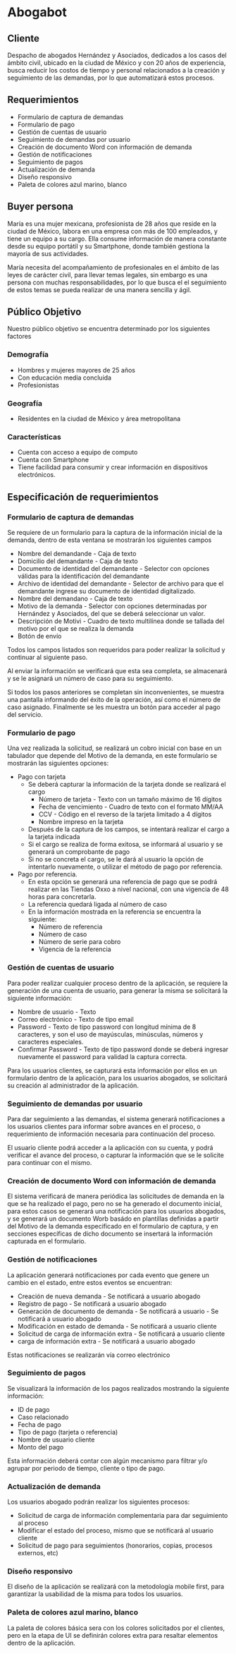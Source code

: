 # Abogabot

## Cliente

Despacho de abogados Hernández y Asociados, dedicados a los casos del ámbito civil, ubicado en la ciudad de México y con 20 años de experiencia, busca reducir los costos de tiempo y personal relacionados a la creación y seguimiento de las demandas, por lo que  automatizará estos procesos.

## Requerimientos

* Formulario de captura de demandas
* Formulario de pago
* Gestión de cuentas de usuario
* Seguimiento de demandas por usuario
* Creación de documento Word con información de demanda
* Gestión de notificaciones
* Seguimiento de pagos
* Actualización de demanda
* Diseño responsivo
* Paleta de colores azul marino, blanco



## Buyer persona

María es una mujer mexicana, profesionista de 28 años que reside en la ciudad de México, labora en una empresa con más de 100 empleados, y tiene un equipo a su cargo. Ella consume información de manera constante desde su equipo portátil y su Smartphone, donde también gestiona la mayoría de sus actividades.

María necesita del acompañamiento de profesionales en el ámbito de las leyes de carácter civil, para llevar temas legales, sin embargo es una persona con muchas responsabilidades, por lo que busca el el seguimiento de estos temas se pueda realizar de una manera sencilla y ágil.

## Público Objetivo

Nuestro público objetivo se encuentra determinado por los siguientes factores

### Demografía

* Hombres y mujeres mayores de 25 años
* Con educación media concluida
* Profesionistas

### Geografía

* Residentes en la ciudad de México y área metropolitana 

### Características

* Cuenta con acceso a equipo de computo
* Cuenta con Smartphone
* Tiene facilidad para consumir y crear información en dispositivos electrónicos.



## Especificación de requerimientos

### Formulario de captura de demandas

Se requiere de un formulario para la captura de la información inicial de la demanda, dentro de esta ventana se mostrarán los siguientes campos 

* Nombre del demandande - Caja de texto
* Domicilio del demandante - Caja de texto
* Documento de identidad del demandante - Selector con opciones válidas para la identificación del demandante
* Archivo de identidad del demandante - Selector de archivo para que el demandante ingrese su documento de identidad digitalizado.
* Nombre del demandano - Caja de texto
* Motivo de la demanda - Selector con opciones determinadas por Hernández y Asociados, del que se deberá seleccionar un valor.
* Descripción de Motivi - Cuadro de texto multilínea donde se  tallada del motivo por el que se realiza la demanda
* Botón de envío 

Todos los campos listados son requeridos para poder realizar la solicitud y continuar al siguiente paso.

Al enviar la información se verificará que esta sea completa, se almacenará y se le asignará un número de caso para su seguimiento.

Si todos los pasos anteriores se completan sin inconvenientes, se muestra una pantalla informando del éxito de la operación, así como el número de caso asignado. Finalmente se les muestra un botón para acceder al pago del servicio.

### Formulario de pago

Una vez realizada la solicitud, se realizará un cobro inicial con base en un tabulador que depende del Motivo de la demanda, en este formulario se mostrarán las siguientes opciones:

* Pago con tarjeta
  * Se deberá capturar la información de la tarjeta donde se realizará el cargo 
    * Número de tarjeta - Texto con un tamaño máximo de 16 dígitos
    * Fecha de vencimiento - Cuadro de texto con el formato MM/AA
    * CCV - Código en el reverso de la tarjeta limitado a 4 dígitos
    * Nombre impreso en la tarjeta
  * Después de la captura de los campos, se intentará realizar el cargo a la tarjeta indicada
  * Si el cargo se realiza de forma exitosa, se informará al usuario y se generará un comprobante de pago
  * Si no se concreta el cargo, se le dará al usuario la opción de intentarlo nuevamente, o utilizar el método de pago por referencia.
* Pago por referencia.
  * En esta opción se generará una referencia de pago que se podrá realizar en las Tiendas Oxxo a nivel nacional, con una vigencia de 48 horas para concretarla.
  * La referencia quedará ligada al número de caso
  * En la información mostrada en la referencia se encuentra la siguiente:
    * Número de referencia
    * Número de caso
    * Número de serie para cobro
    * Vigencia de la referencia

### Gestión de cuentas de usuario

Para poder realizar cualquier proceso dentro de la aplicación, se requiere la generación de una cuenta de usuario, para generar la misma se solicitará la siguiente información:

* Nombre de usuario - Texto 
* Correo electrónico - Texto de tipo email
* Password - Texto de tipo password con longitud mínima de 8 caracteres, y son el uso de mayúsculas, minúsculas, números y caracteres especiales.
* Confirmar Password - Texto de tipo password donde se deberá ingresar nuevamente el password para validad la captura correcta.

Para los usuarios clientes, se capturará esta información por ellos en un formulario dentro de la aplicación, para los usuarios abogados, se solicitará su creación al administrador de la aplicación.

### Seguimiento de demandas por usuario

Para dar seguimiento a las demandas, el sistema generará notificaciones a los usuarios clientes para informar sobre avances en el proceso, o requerimiento de información necesaria para continuación del proceso.

El usuario cliente podrá acceder a la aplicación con su cuenta, y podrá verificar el avance del proceso, o capturar la información que se le solicite para continuar con el mismo.

### Creación de documento Word con información de demanda

El sistema verificará de manera periódica las solicitudes de demanda en la que se ha realizado el pago, pero no se ha generado el documento inicial, para estos casos se generará una notificación para los usuarios abogados, y se generará un documento Worb basádo en plantillas definidas a partir del Motivo de la demanda especificado en el formulario de captura, y en secciones específicas de dicho documento se insertará la información capturada en el formulario.

### Gestión de notificaciones

La aplicación generará notificaciones por cada evento que genere un cambio en el estado, entre estos eventos se encuentran:

* Creación de nueva demanda - Se notificará a usuario abogado
* Registro de pago - Se notificará a usuario abogado
* Generación de documento de demanda - Se notificará a usuario  - Se notificará a usuario abogado
* Modificación en estado de demanda - Se notificará a usuario cliente
* Solicitud de carga de información extra - Se notificará a usuario cliente
* carga de información extra - Se notificará a usuario abogado

Estas notificaciones se realizarán vía correo electrónico

### Seguimiento de pagos

Se visualizará la información de los pagos realizados mostrando la siguiente información:

* ID de pago
* Caso relacionado
* Fecha de pago
* Tipo de pago (tarjeta o referencia)
* Nombre de usuario cliente
* Monto del pago

Esta información deberá contar con algún mecanismo para filtrar y/o agrupar por periodo de tiempo, cliente o tipo de pago.

### Actualización de demanda

Los usuarios abogado podrán realizar los siguientes procesos:

* Solicitud de carga de información complementaria para dar seguimiento al proceso
* Modificar el estado del proceso, mismo que se notificará al usuario cliente
* Solicitud de pago para seguimientos (honorarios, copias, procesos externos, etc)

### Diseño responsivo

El diseño de la aplicación se realizará con la metodología mobile first, para garantizar la usabilidad de la misma para todos los usuarios.

### Paleta de colores azul marino, blanco

La paleta de colores básica sera con los colores solicitados por el clientes, pero en la etapa de UI se definirán colores extra para resaltar elementos dentro de la aplicación.

